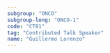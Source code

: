 ```yaml
---
subgroup: "ONCO"
subgroup-long: "ONCO-1"
code: "CT01"
tag: "Contributed Talk Speaker"
name: "Guillermo Lorenzo"
---
```

